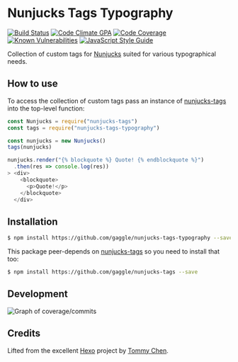 # Nunjucks Tags Typography
[![Build Status](https://travis-ci.org/gaggle/nunjucks-tags-typography.svg?branch=master)](https://travis-ci.org/gaggle/nunjucks-tags-typography)
[![Code Climate GPA](https://codeclimate.com/github/gaggle/nunjucks-tags-typography/badges/gpa.svg)](https://codeclimate.com/github/gaggle/nunjucks-tags-typography)
[![Code Coverage](https://codecov.io/gh/gaggle/nunjucks-tags-typography/branch/master/graph/badge.svg)](https://codecov.io/gh/gaggle/nunjucks-tags-typography)
[![Known Vulnerabilities](https://snyk.io/test/github/gaggle/nunjucks-tags-typography/badge.svg)](https://snyk.io/test/github/gaggle/nunjucks-tags-typography)
[![JavaScript Style Guide](https://img.shields.io/badge/code_style-standard-brightgreen.svg)](https://standardjs.com)

Collection of custom tags for [Nunjucks] 
suited for various typographical needs.

## How to use
To access the collection of custom tags 
pass an instance of [nunjucks-tags] into the top-level function: 
```javascript
const Nunjucks = require("nunjucks-tags")
const tags = require("nunjucks-tags-typography")

const nunjucks = new Nunjucks()
tags(nunjucks)

nunjucks.render("{% blockquote %} Quote! {% endblockquote %}")
  .then(res => console.log(res))
> <div>
    <blockquote>
      <p>Quote!</p>
    </blockquote>
  </div>
```

## Installation
```bash
$ npm install https://github.com/gaggle/nunjucks-tags-typography --save
```

This package peer-depends on [nunjucks-tags] so you need to install that too:
```bash
$ npm install https://github.com/gaggle/nunjucks-tags --save
```

## Development
![Graph of coverage/commits]

## Credits
Lifted from the excellent [Hexo] project by [Tommy Chen].

[Graph of coverage/commits]: https://codecov.io/gh/gaggle/nunjucks-tags-typography/branch/master/graphs/commits.svg
[Hexo]: https://hexo.io
[nunjucks-tags]: https://github.com/gaggle/nunjucks-tags
[Nunjucks]: https://github.com/mozilla/nunjucks
[Tommy Chen]: https://github.com/tommy351
